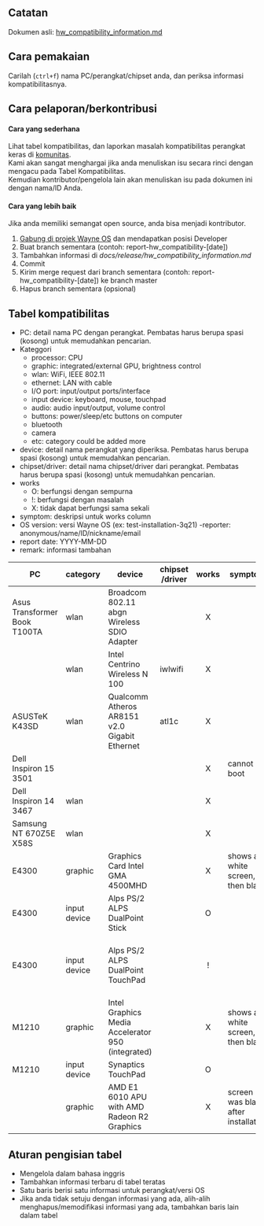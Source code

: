 ## Catatan
Dokumen asli: [hw_compatibility_information.md](https://github.com/wayne-incorporated/wayne-os/blob/main/docs/en/release/hw_compatibility_information.md)

## Cara pemakaian
Carilah (`ctrl+f`) nama PC/perangkat/chipset anda, dan periksa informasi kompatibilitasnya.

## Cara pelaporan/berkontribusi
#### Cara yang sederhana
Lihat tabel kompatibilitas, dan laporkan masalah kompatibilitas perangkat keras di
[komunitas](https://www.facebook.com/groups/wayneosgroup).
<br>Kami akan sangat menghargai jika anda menuliskan isu secara rinci dengan mengacu pada Tabel Kompatibilitas.
<br>Kemudian kontributor/pengelola lain akan menuliskan isu pada dokumen ini dengan nama/ID Anda.

#### Cara yang lebih baik
Jika anda memiliki semangat open source, anda bisa menjadi kontributor.
1) [Gabung di projek Wayne OS](https://gitlab.com/wayne-inc/wayneos/-/blob/master/CONTRIBUTING.md) dan mendapatkan posisi Developer
2) Buat branch sementara (contoh: report-hw_compatibility-[date])
3) Tambahkan informasi di *docs/release/hw_compatibility_information.md*
4) Commit
5) Kirim merge request dari branch sementara (contoh: report-hw_compatibility-[date]) ke branch master
6) Hapus branch sementara (opsional) 

## Tabel kompatibilitas
- PC: detail nama PC dengan perangkat. Pembatas harus berupa spasi (kosong) untuk memudahkan pencarian.
- Kateggori
    - processor: CPU
    - graphic: integrated/external GPU, brightness control
    - wlan: WiFi, IEEE 802.11
    - ethernet: LAN with cable
    - I/O port: input/output ports/interface
    - input device: keyboard, mouse, touchpad
    - audio: audio input/output, volume control
    - buttons: power/sleep/etc buttons on computer
    - bluetooth
    - camera
    - etc: category could be added more
- device: detail nama perangkat yang diperiksa. Pembatas harus berupa spasi (kosong) untuk memudahkan pencarian.
- chipset/driver: detail nama chipset/driver dari perangkat. Pembatas harus berupa spasi (kosong) untuk memudahkan pencarian.
- works
    - O: berfungsi dengan sempurna
    - !: berfungsi dengan masalah
    - X: tidak dapat berfungsi sama sekali
- symptom: deskripsi untuk works column
- OS version: versi Wayne OS (ex: test-installation-3q21)
-reporter: anonymous/name/ID/nickname/email
- report date: YYYY-MM-DD
- remark: informasi tambahan

| PC | category | device | chipset<br>/driver | works | symptom | OS version | reporter | report date | remark |
| --- | --- | ---  | --- | :---: | --- | --- | --- | --- | --- |
| Asus Transformer Book T100TA | wlan | Broadcom 802.11 abgn Wireless SDIO Adapter || X || 3q21-r1 | Stepan Rumyantsev | 2021-10-30 | CloudReady (kernel 5.4) and Fedora (version 34) work well about this device |
||wlan|Intel Centrino Wireless N 100|iwlwifi|X||3q21|Donna R Marpaung|2021-08-14|v: kernel port: d000 bus ID: 03:00.0 chip ID: 8086:08ae IF: wlp3s0 state: up mac: \<filter\>|
|ASUSTeK K43SD|wlan|Qualcomm Atheros AR8151 v2.0 Gigabit Ethernet|atl1c|X||3q21|Donna R Marpaung|2021-08-14|v: 1.0.1.1-NAPI port: 9000 bus ID: 05:00.0 chip ID: 1969:1083 IF: enp5s0 state: down mac: \<filter\> v: 1.0 serial: <filter> Mobo: ASUSTeK model: K43SD v: 1.0 serial: <filter> UEFI: American Megatrends  v: K43SD.208 date: 08/10/2012|
|Dell Inspiron 15 3501||||X|cannot boot|3q21|Ifty ER|2021-08-05|CPU/GPU compatibility is suspected|
|Dell Inspiron 14 3467|wlan|||X||1q21|Jesus Daniel CJ|2021-05-14||
|Samsung NT 670Z5E X58S|wlan|||X||1q21|Choi Jaehyuk|2021-05-04||
|E4300|graphic|Graphics Card Intel GMA 4500MHD||X|shows a white screen, then black|1q21|Peter Nimmo|2021-05||
|E4300|input device|Alps PS/2 ALPS DualPoint Stick||O||1q20|Peter Nimmo|2021-05|as /devices/platform/i8042/serio1/input/input7|
|E4300|input device|Alps PS/2 ALPS DualPoint TouchPad||!||1q20|Peter Nimmo|2021-05|as /devices/platform/i8042/serio1/input/input6<br><br>it needed to pass "psmouse.proto=imps" to the kernel during boot for the touchpad to work|
|M1210|graphic|Intel Graphics Media Accelerator 950 (integrated)||X|shows a white screen, then black|1q21|Peter Nimmo|2021-05||
|M1210|input device|Synaptics TouchPad||O||2q20|Peter Nimmo|2021-05||
||graphic|AMD E1 6010 APU with AMD Radeon R2 Graphics||X|screen was black after installation|usb16g-1q21|Nickatnyte Chauhan|2021-04-01||

## Aturan pengisian tabel
- Mengelola dalam bahasa inggris
- Tambahkan informasi terbaru di tabel teratas
- Satu baris berisi satu informasi untuk perangkat/versi OS
- Jika anda tidak setuju dengan informasi yang ada, alih-alih menghapus/memodifikasi informasi yang ada, tambahkan baris lain dalam tabel
